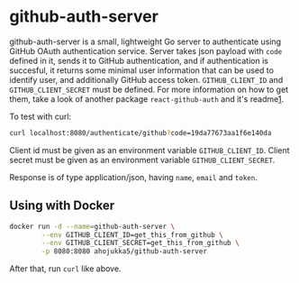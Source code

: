 # github-auth-server

github-auth-server is a small, lightweight Go server to authenticate using
GitHub OAuth authentication service. Server takes json payload with `code`
defined in it, sends it to GitHub authentication, and if authentication is
succesful, it returns some minimal user information that can be used to identify
user, and additionally GitHub access token. `GITHUB_CLIENT_ID` and
`GITHUB_CLIENT_SECRET` must be defined. For more information on how to get them,
take a look of another package `react-github-auth` and it's readme[1][1].

[1]: https://github.com/ahojukka5/react-github-auth

To test with curl:

```bash
curl localhost:8080/authenticate/github?code=19da77673aa1f6e140da
```

Client id must be given as an environment variable `GITHUB_CLIENT_ID`. Client
secret must be given as an environment variable `GITHUB_CLIENT_SECRET`.

Response is of type application/json, having `name`, `email` and `token`.

## Using with Docker

```bash
docker run -d --name=github-auth-server \
        --env GITHUB_CLIENT_ID=get_this_from_github \
        --env GITHUB_CLIENT_SECRET=get_this_from_github \
        -p 8080:8080 ahojukka5/github-auth-server
```

After that, run `curl` like above.
